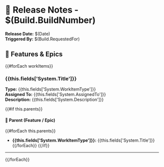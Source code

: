 # 🚀 Release Notes - $(Build.BuildNumber)

**Release Date:** $(Date)  
**Triggered By:** $(Build.RequestedFor)

## 🧩 Features & Epics

{{#forEach workItems}}
### {{this.fields['System.Title']}}
**Type:** {{this.fields['System.WorkItemType']}}  
**Assigned To:** {{this.fields['System.AssignedTo']}}  
**Description:** {{this.fields['System.Description']}}

{{#if this.parents}}
#### 🔗 Parent (Feature / Epic)
{{#forEach this.parents}}
- **{{this.fields['System.WorkItemType']}}:** {{this.fields['System.Title']}}
{{/forEach}}
{{/if}}

---
{{/forEach}}

